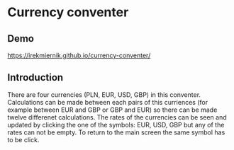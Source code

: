 ﻿# Currency conventer
 ## Demo
 https://irekmiernik.github.io/currency-conventer/
 
 ## Introduction
 There are four currencies (PLN, EUR, USD, GBP) in this conventer.
 Calculations can be made between each pairs of this curriences (for example between EUR and GBP or GBP and EUR) so there can be made twelve differenet calculations.
 The rates of the currencies can be seen and updated by clicking the one of the symbols: EUR, USD, GBP but any of the rates can not be empty.
 To return to the main screen the same symbol has to be click.
